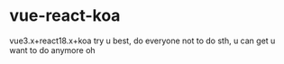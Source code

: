 # vue-react-koa
vue3.x+react18.x+koa
try u best, do everyone not to do sth, u can get u want to do anymore
oh
